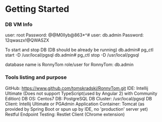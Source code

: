 # Getting Started

### DB VM Info
user: root
Password: @@M0llyb@863*^#
user: db.admin
Password: 12qwaszx!@QWASZX

To start and stop DB (DB should be already be running)
db.admin# pg_ctl start -D /usr/local/pgsql
db.admin# pg_ctl stop -D /usr/local/pgsql

database name is RonnyTom
role/user for RonnyTom: db.admin

### Tools listing and purpose

GitHub: https://www.github.com/tomskradski/RonnyTom.git
IDE: Intellij Ultimate (Does not support TypeScript(used by Angular 2) with Community Edition)
DB OS: Centos7
DB: PostgreSQL
DB Cluster: /usr/local/pgsql
DB Client: Intellij Ultimate or PGAdmin
Application Container: Tomcat (as provided by Spring Boot or spun up by IDE, no 'production' server yet)
Restful Endpoint Testing: Restlet Client (Chrome extension)


